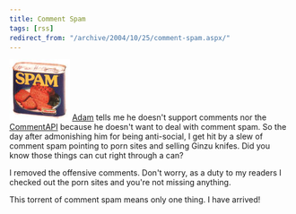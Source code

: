 ```yaml
---
title: Comment Spam
tags: [rss]
redirect_from: "/archive/2004/10/25/comment-spam.aspx/"
---
```


![Spam](/images/Spam.jpg) [Adam](http://www.adamkinney.com/) tells me he
doesn't support comments nor the
[CommentAPI](http://wellformedweb.org/story/9 "CommentAPI") because he
doesn't want to deal with comment spam. So the day after admonishing him
for being anti-social, I get hit by a slew of comment spam pointing to
porn sites and selling Ginzu knifes. Did you know those things can cut
right through a can?

I removed the offensive comments. Don't worry, as a duty to my readers I
checked out the porn sites and you're not missing anything.

This torrent of comment spam means only one thing. I have arrived!

